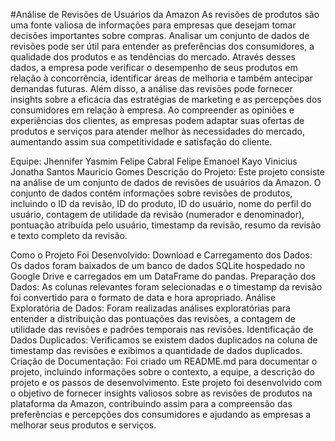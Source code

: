 #Análise de Revisões de Usuários da Amazon
As revisões de produtos são uma fonte valiosa de informações para empresas que desejam tomar decisões importantes sobre compras. Analisar um conjunto de dados de revisões pode ser útil para entender as preferências dos consumidores, a qualidade dos produtos e as tendências do mercado. Através desses dados, a empresa pode verificar o desempenho de seus produtos em relação à concorrência, identificar áreas de melhoria e também antecipar demandas futuras. Além disso, a análise das revisões pode fornecer insights sobre a eficácia das estratégias de marketing e as percepções dos consumidores em relação à empresa. Ao compreender as opiniões e experiências dos clientes, as empresas podem adaptar suas ofertas de produtos e serviços para atender melhor às necessidades do mercado, aumentando assim sua competitividade e satisfação do cliente.

Equipe:
Jhennifer Yasmim
Felipe Cabral
Felipe Emanoel
Kayo Vinicius
Jonatha Santos
Mauricio Gomes
Descrição do Projeto:
Este projeto consiste na análise de um conjunto de dados de revisões de usuários da Amazon. O conjunto de dados contém informações sobre revisões de produtos, incluindo o ID da revisão, ID do produto, ID do usuário, nome do perfil do usuário, contagem de utilidade da revisão (numerador e denominador), pontuação atribuída pelo usuário, timestamp da revisão, resumo da revisão e texto completo da revisão.

Como o Projeto Foi Desenvolvido:
Download e Carregamento dos Dados: Os dados foram baixados de um banco de dados SQLite hospedado no Google Drive e carregados em um DataFrame do pandas.
Preparação dos Dados: As colunas relevantes foram selecionadas e o timestamp da revisão foi convertido para o formato de data e hora apropriado.
Análise Exploratória de Dados: Foram realizadas análises exploratórias para entender a distribuição das pontuações das revisões, a contagem de utilidade das revisões e padrões temporais nas revisões.
Identificação de Dados Duplicados: Verificamos se existem dados duplicados na coluna de timestamp das revisões e exibimos a quantidade de dados duplicados.
Criação de Documentação: Foi criado um README.md para documentar o projeto, incluindo informações sobre o contexto, a equipe, a descrição do projeto e os passos de desenvolvimento.
Este projeto foi desenvolvido com o objetivo de fornecer insights valiosos sobre as revisões de produtos na plataforma da Amazon, contribuindo assim para a compreensão das preferências e percepções dos consumidores e ajudando as empresas a melhorar seus produtos e serviços.
